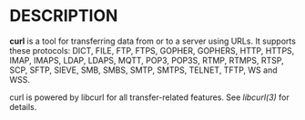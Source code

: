 <!-- Copyright (C) Daniel Stenberg, <daniel@haxx.se>, et al. -->
<!-- SPDX-License-Identifier: curl -->
# DESCRIPTION

**curl** is a tool for transferring data from or to a server using URLs. It
supports these protocols: DICT, FILE, FTP, FTPS, GOPHER, GOPHERS, HTTP, HTTPS,
IMAP, IMAPS, LDAP, LDAPS, MQTT, POP3, POP3S, RTMP, RTMPS, RTSP, SCP, SFTP,
SIEVE, SMB, SMBS, SMTP, SMTPS, TELNET, TFTP, WS and WSS.

curl is powered by libcurl for all transfer-related features. See
*libcurl(3)* for details.
